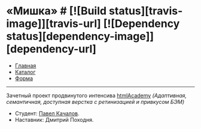 # «Мишка» # [![Build status][travis-image]][travis-url] [![Dependency status][dependency-image]][dependency-url]

- [Главная](https://p-kachalov.github.io/235268-mishka/index.html)
- [Каталог](https://p-kachalov.github.io/235268-mishka/catalog.html)
- [Форма](https://p-kachalov.github.io/235268-mishka/form.html)

---

Зачетный проект продвинутого интенсива [htmlAcademy](https://htmlacademy.ru/intensive/adaptive)
_(Адаптивная, семантичная, доступная верстка с ретинизацией и привкусом БЭМ)_

* Студент: [Павел Качалов](https://htmlacademy.ru/profile/pavel-k).
* Наставник: Дмитрий Походня.
